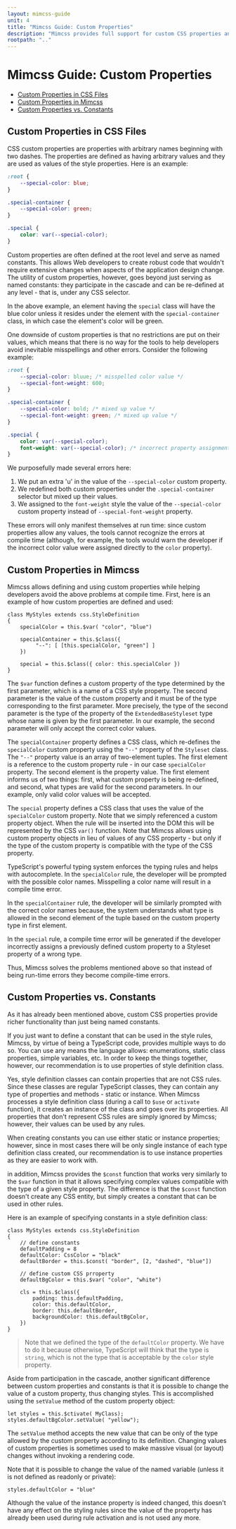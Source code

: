 ```yaml
---
layout: mimcss-guide
unit: 4
title: "Mimcss Guide: Custom Properties"
description: "Mimcss provides full support for custom CSS properties and allows assigning types to them to ensure type-safety."
rootpath: ".."
---
```


# Mimcss Guide: Custom Properties

* [Custom Properties in CSS Files](#custom-properties-in-css-files)
* [Custom Properties in Mimcss](#custom-properties-in-mimcss)
* [Custom Properties vs. Constants](#custom-properties-vs-constants)

## Custom Properties in CSS Files
CSS custom properties are properties with arbitrary names beginning with two dashes. The properties are defined as having arbitrary values and they are used as values of the style properties. Here is an example:

```css
:root {
    --special-color: blue;
}

.special-container {
    --special-color: green;
}

.special {
    color: var(--special-color);
}
```

Custom properties are often defined at the root level and serve as named constants. This allows Web developers to create robust code that wouldn't require extensive changes when aspects of the application design change. The utility of custom properties, however, goes beyond just serving as named constants: they participate in the cascade and can be re-defined at any level - that is, under any CSS selector.

In the above example, an element having the `special` class will have the blue color unless it resides under the element with the  `special-container` class, in which case the element's color will be green.

One downside of custom properties is that no restrictions are put on their values, which means that there is no way for the tools to help developers avoid inevitable misspellings and other errors. Consider the following example:

```css
:root {
    --special-color: bluue; /* misspelled color value */
    --special-font-weight: 600;
}

.special-container {
    --special-color: bold; /* mixed up value */
    --special-font-weight: green; /* mixed up value */
}

.special {
    color: var(--special-color);
    font-weight: var(--special-color); /* incorrect property assignment - wrong type */
}
```

We purposefully made several errors here:
1. We put an extra 'u' in the value of the `--special-color` custom property.
1. We redefined both custom properties under the `.special-container` selector but mixed up their values.
1. We assigned to the `font-weight` style the value of the `--special-color` custom property instead of `--special-font-weight` property.

These errors will only manifest themselves at run time: since custom properties allow any values, the tools cannot recognize the errors at compile time (although, for example, the tools would warn the developer if the incorrect color value were assigned directly to the `color` property).

## Custom Properties in Mimcss
Mimcss allows defining and using custom properties while helping developers avoid the above problems at compile time. First, here is an example of how custom properties are defined and used:

```tsx
class MyStyles extends css.StyleDefinition
{
    specialColor = this.$var( "color", "blue")

    specialContainer = this.$class({
         "--": [ [this.specialColor, "green"] ]
    })

    special = this.$class({ color: this.specialColor })
}
```

The `$var` function defines a custom property of the type determined by the first parameter, which is a name of a CSS style property. The second parameter is the value of the custom property and it must be of the type corresponding to the first parameter. More precisely, the type of the second parameter is the type of the property of the `ExtendedBaseStyleset` type whose name is given by the first parameter. In our example, the second parameter will only accept the correct color values.

The `specialContainer` property defines a CSS class, which re-defines the `specialColor` custom property using the `"--"` property of the `Styleset` class. The `"--"` property value is an array of two-element tuples. The first element is a reference to the custom property rule - in our case `specialColor` property. The second element is the property value. The first element informs us of two things: first, what custom property is being re-defined, and second, what types are valid for the second parameters. In our example, only valid color values will be accepted.

The `special` property defines a CSS class that uses the value of the `specialColor` custom property. Note that we simply referenced a custom property object. When the rule will be inserted into the DOM this will be represented by the CSS `var()` function. Note that Mimcss allows using custom property objects in lieu of values of any CSS property - but only if the type of the custom property is compatible with the type of the CSS property.

TypeScript's powerful typing system enforces the typing rules and helps with autocomplete. In the `specialColor` rule, the developer will be prompted with the possible color names. Misspelling a color name will result in a compile time error.

In the `specialContainer` rule, the developer will be similarly prompted with the correct color names because, the system understands what type is allowed in the second element of the tuple based on the custom property type in first element.

In the `special` rule, a compile time error will be generated if the developer incorrectly assigns a previously defined custom property to a Styleset property of a wrong type.

Thus, Mimcss solves the problems mentioned above so that instead of being run-time errors they become compile-time errors.

## Custom Properties vs. Constants
As it has already been mentioned above, custom CSS properties provide richer functionality than just being named constants.

If you just want to define a constant that can be used in the style rules, Mimcss, by virtue of being a TypeScript code, provides multiple ways to do so. You can use any means the language allows: enumerations, static class properties, simple variables, etc. In order to keep the things together, however, our recommendation is to use properties of style definition class.

Yes, style definition classes can contain properties that are not CSS rules. Since these classes are regular TypeScript classes, they can contain any type of properties and methods - static or instance. When Mimcss processes a style definition class (during a call to `$use` or `activate` function), it creates an instance of the class and goes over its properties. All properties that don't represent CSS rules are simply ignored by Mimcss; however, their values can be used by any rules.

When creating constants you can use either static or instance properties; however, since in most cases there will be only single instance of each type definition class created, our recommendation is to use instance properties as they are easier to work with.

in addition, Mimcss provides the `$const` function that works very similarly to the `$var` function in that it allows specifying complex values compatible with the type of a given style property. The difference is that the `$const` function doesn't create any CSS entity, but simply creates a constant that can be used in other rules.

Here is an example of specifying constants in a style definition class:

```tsx
class MyStyles extends css.StyleDefinition
{
    // define constants
    defaultPadding = 8
    defaultColor: CssColor = "black"
    defaultBorder = this.$const( "border", [2, "dashed", "blue"])

    // define custom CSS prroperty
    defaultBgColor = this.$var( "color", "white")

    cls = this.$class({
        padding: this.defaultPadding,
        color: this.defaultColor,
        border: this.defaultBorder,
        backgroundColor: this.defaultBgColor,
    })
}
```

> Note that we defined the type of the `defaultColor` property. We have to do it because otherwise, TypeScript will think that the type is `string`, which is not the type that is acceptable by the `color` style property.

Aside from participation in the cascade, another significant difference between custom properties and constants is that it is possible to change the value of a custom property, thus changing styles. This is accomplished using the `setValue` method of the custom property object:

```tsx
let styles = this.$ctivate( MyClass);
styles.defaultBgColor.setValue( "yellow");

```

The `setValue` method accepts the new value that can be only of the type allowed by the custom property according to its definition. Changing values of custom properties is sometimes used to make massive visual (or layout) changes without invoking a rendering code.

Note that it is possible to change the value of the named variable (unless it is not defined as readonly or private):

```tsx
styles.defaultColor = "blue"
```

Although the value of the instance property is indeed changed, this doesn't have any effect on the styling rules since the value of the property has already been used during rule activation and is not used any more.



